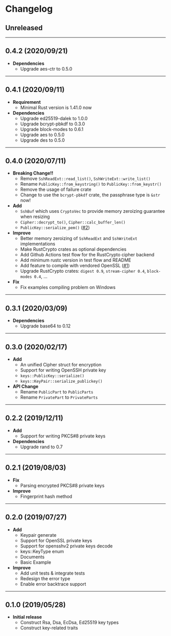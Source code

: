 # Changelog

## Unreleased

---

## 0.4.2 (2020/09/21)
- **Dependencies**
    - Upgrade aes-ctr to 0.5.0

---

## 0.4.1 (2020/09/11)
- **Requirement**
    - Minimal Rust version is 1.41.0 now
- **Dependencies**
    - Upgrade ed25519-dalek to 1.0.0
    - Upgrade bcrypt-pbkdf to 0.3.0
    - Upgrade block-modes to 0.6.1
    - Upgrade aes to 0.5.0
    - Upgrade des to 0.5.0

---

## 0.4.0 (2020/07/11)
- **Breaking Change!!**
    - Remove `SshReadExt::read_list()`, `SshWriteExt::write_list()`
    - Rename `PublicKey::from_keystring()` to `PublicKey::from_keystr()`
    - Remove the usage of failure crate
    - Change to use the `bcrypt-pbkdf` crate, the passphrase type is `&str` now!
- **Add**
    - `SshBuf` which uses `CryptoVec` to provide memory zeroizing guarantee when resizing
    - `Cipher::decrypt_to()`, `Cipher::calc_buffer_len()`
    - `PublicKey::serialize_pem()` ([#2](https://github.com/Leo1003/rust-osshkeys/issues/2))
- **Improve**
    - Better memory zeroizing of `SshReadExt` and `SshWriteExt` implementations
    - Make RustCrypto crates as optional dependencies
    - Add Github Actions test flow for the RustCrypto cipher backend
    - Add minimum rustc version in test flow and README
    - Add feature to compile with vendored OpenSSL ([#1](https://github.com/Leo1003/rust-osshkeys/issues/1))
    - Upgrade RustCrypto crates: `digest 0.9`, `stream-cipher 0.4`, `block-modes 0.4`, ...
- **Fix**
    - Fix examples compiling problem on Windows

---

## 0.3.1 (2020/03/09)
- **Dependencies**
    - Upgrade base64 to 0.12

---

## 0.3.0 (2020/02/17)
- **Add**
    - An unified Cipher struct for encryption
    - Support for writing OpenSSH private key
    - `keys::PublicKey::serialize()`
    - `keys::KeyPair::serialize_publickey()`
- **API Change**
    - Rename `PublicPart` to `PublicParts`
    - Rename `PrivatePart` to `PrivateParts`

---

## 0.2.2 (2019/12/11)
- **Add**
    - Support for writing PKCS#8 private keys
- **Dependencies**
    - Upgrade rand to 0.7

---

## 0.2.1 (2019/08/03)
- **Fix**
    - Parsing encrypted PKCS#8 private keys
- **Improve**
    - Fingerprint hash method

---

## 0.2.0 (2019/07/27)
- **Add**
    - Keypair generate
    - Support for OpenSSL private keys
    - Support for opensshv2 private keys decode
    - keys::KeyType enum
    - Documents
    - Basic Example
- **Improve**
    - Add unit tests & integrate tests
    - Redesign the error type
    - Enable error backtrace support

---

## 0.1.0 (2019/05/28)
- **Initial release**
    - Construct Rsa, Dsa, EcDsa, Ed25519 key types
    - Construct key-related traits

